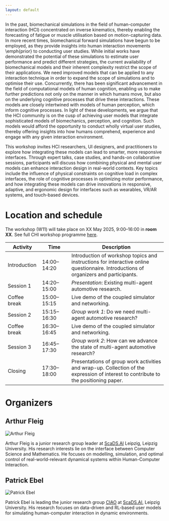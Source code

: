 ```yaml
---
layout: default
---
```


In the past, biomechanical simulations in the field of human-computer interaction (HCI) concentrated on inverse kinematics, thereby enabling the forecasting of fatigue or muscle utilisation based on motion-capturing data. In more recent times, biomechanical forward simulations have begun to be employed, as they provide insights into human interaction movements \emph{prior} to conducting user studies.  While initial works have demonstrated the potential of these simulations to estimate user performance and predict different strategies, the current availability of biomechanical models and their inherent complexity restrict the scope of their applications.  We need improved models that can be applied to any interaction technique in order to expand the scope of simulations and to optimise their use.  Concurrently, there has been significant advancement in the field of computational models of human cognition, enabling us to make further predictions not only on the manner in which humans move, but also on the underlying cognitive processes that drive these interactions. These models are closely intertwined with models of human perception, which inform cognitive processes. In light of these developments, we argue that the HCI community is on the cusp of achieving user models that integrate sophisticated models of biomechanics, perception, and cognition. Such models would afford the opportunity to conduct wholly virtual user studies, thereby offering insights into how humans comprehend, experience and engage with any given interaction environment.

This workshop invites HCI researchers, UI designers, and practitioners to explore how integrating these models can lead to smarter, more responsive interfaces. Through expert talks, case studies, and hands-on collaborative sessions, participants will discuss how combining physical and mental user models can enhance interaction design in real-world contexts. Key topics include the influence of physical constraints on cognitive load in complex interfaces, the role of cognitive processes in optimizing motor performance, and how integrating these models can drive innovations in responsive, adaptive, and ergonomic design for interfaces such as wearables, VR/AR systems, and touch-based devices.


# Location and schedule
The workshop (W11) will take place on XX May 2025, 9:00–16:00 in **room XX**. See full CHI workshop programme [here](https://chi2025.acm.org/for-authors/workshops/).

 Activity | Time | Description                                                                                                                 
-------------------|--------------------|--------------------------------------------------------------------------------------------------------------------------------------
 Introduction<img width=10/>      | 14:00–14:20<img width=70/>        | Introduction of workshop topics and instructions for interactive online questionnaire. Introductions of organizers and participants. 
 Session 1         | 14:20–15:00        | *Presentation*: Existing multi-agent automotive research.                                                                     
 Coffee break      | 15:00–15:15        | Live demo of the coupled simulator and networking.                                                   
 Session 2         | 15:15–16:30        | *Group work 1*: Do we need multi-agent automotive research?                                                                   
 Coffee break      | 16:30–16:45        | Live demo of the coupled simulator and networking.                                                   
 Session 3         | 16:45–17:30        | *Group work 2*: How can we advance the state of multi-agent automotive research?                                              
 Closing           | 17:30–18:00        | Presentations of group work activities and wrap-up. Collection of the expression of interest to contribute to the positioning paper. 

# Organizers

## Arthur Fleig

[//]: # ({:.organiser-photo})

[//]: # (![Arthur Fleig]&#40;{{ site.url }}{{ site.baseurl }}/assets/arthur-fleig.png&#41;)

<div class="organiser-photo">
   <img src="{{ site.url }}{{ site.baseurl }}/assets/arthur-fleig.png" alt="Arthur Fleig">
   <p>Arthur Fleig is a junior research group leader at <a href="https://scads.ai">ScaDS.AI</a> Leipzig, Leipzig University. His research interests lie on the interface between Computer Science and Mathematics. He focuses on modelling, simulation, and optimal control of real-world-relevant dynamical systems within Human-Computer Interaction.</p>
</div>


## Patrick Ebel

[//]: # ({:.organiser-photo})

[//]: # (![Patrick Ebel]&#40;{{ site.url }}{{ site.baseurl }}/assets/patrick-ebel.png&#41;)

<div class="organiser-photo">
   <img src="{{ site.url }}{{ site.baseurl }}/assets/patrick-ebel.png" alt="Patrick Ebel">
</div>

Patrick Ebel is leading the junior research group [CIAO](https://ciao-group.github.io) at [ScaDS.AI](https://scads.ai), Leipzig University. His research focuses on data-driven and RL-based user models for simulating human-computer interaction in dynamic environments.